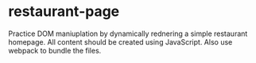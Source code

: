 # restaurant-page

Practice DOM maniuplation by dynamically rednering a simple restaurant homepage. All content should be created using JavaScript. Also use webpack to bundle the files.